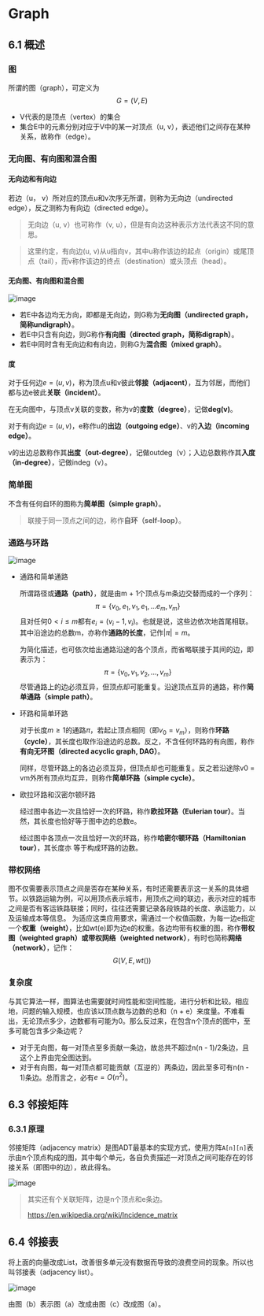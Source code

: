 # Graph

 ## 6.1 概述

### 图

所谓的图（graph），可定义为
$$
G = (V, E)
$$

- V代表的是顶点（vertex）的集合
- 集合E中的元素分别对应于V中的某一对顶点（u, v），表述他们之间存在某种关系，故称作（edge）。



### 无向图、有向图和混合图

#### 无向边和有向边

若边（u， v）所对应的顶点u和v次序无所谓，则称为无向边（undirected edge），反之测称为有向边（directed edge）。

> 无向边（u, v）也可称作（v, u），但是有向边这种表示方法代表这不同的意思。

> 这里约定，有向边(u, v)从u指向v，其中u称作该边的起点（origin）或尾顶点（tail），而v称作该边的终点（destination）或头顶点（head）。

#### 无向图、有向图和混合图

![image](https://tva3.sinaimg.cn/large/005wgNfbgy1gbcbywknlgj30ux0bf0ye.jpg)

- 若E中各边均无方向，即都是无向边，则G称为**无向图（undirected graph， 简称undigraph）**。
- 若E中只含有向边，则G称作**有向图（directed graph，简称digraph）**。
- 若E中同时含有无向边和有向边，则称G为**混合图（mixed graph）**。



#### 度

对于任何边$e = (u, v)$，称为顶点u和v彼此**邻接（adjacent）**，互为邻居，而他们都与边e彼此**关联（incident）**。

在无向图中，与顶点v关联的变数，称为v的**度数（degree）**，记做**deg(v)**。

对于有向边$e = (u, v)$，e称作u的**出边（outgoing edge）**、v的**入边（incoming edge）**。

v的出边总数称作其**出度（out-degree）**，记做outdeg（v）；入边总数称作其**入度（in-degree）**，记做indeg（v）。

### 简单图

不含有任何自环的图称为**简单图（simple graph）**。

> 联接于同一顶点之间的边，称作**自环（self-loop）**。



### 通路与环路

![image](https://tva2.sinaimg.cn/large/005wgNfbgy1gbch4b8s3fj30l90wztmg.jpg)

- 通路和简单通路

  所谓路径或**通路（path）**，就是由m + 1个顶点与m条边交替而成的一个序列：
  $$
  \pi = \{v_0, e_1,v_1,e_1,...e_m,v_m\}
  $$
  且对任何$0 < i \le m$都有$e_i = (v_i-1, v_i)$。也就是说，这些边依次地首尾相联。其中沿途边的总数m，亦称作**通路的长度**，记作$|\pi| = m$。

  为简化描述，也可依次给出通路沿途的各个顶点，而省略联接于其间的边，即表示为：
  $$
  \pi = \{v_0,v_1,v_2,..., v_m\}
  $$
  尽管通路上的边必须互异，但顶点却可能重复。沿途顶点互异的通路，称作**简单通路（simple path）**。
  
- 环路和简单环路

  对于长度$m \ge 1$的通路$\pi$，若起止顶点相同（即$v_0 = v_m$），则称作**环路（cycle）**，其长度也取作沿途边的总数。反之，不含任何环路的有向图，称作**有向无环图（directed acyclic graph, DAG）**。

  同样，尽管环路上的各边必须互异，但顶点却也可能重复。反之若沿途除v0 = vm外所有顶点均互异，则称作**简单环路（simple cycle）**。

- 欧拉环路和汉密尔顿环路

  经过图中各边一次且恰好一次的环路，称作**欧拉环路（Eulerian tour）**。当然，其长度也恰好等于图中边的总数e。

  经过图中各顶点一次且恰好一次的环路，称作**哈密尔顿环路（Hamiltonian tour）**，其长度亦
  等于构成环路的边数。



### 带权网络

图不仅需要表示顶点之间是否存在某种关系，有时还需要表示这一关系的具体细节。以铁路运输为例，可以用顶点表示城市，用顶点之间的联边，表示对应的城市之间是否有客运铁路联接；同时，往往还需要记录各段铁路的长度、承运能力，以及运输成本等信息。
为适应这类应用要求，需通过一个权值函数，为每一边e指定一个**权重（weight）**，比如wt(e)即为边e的权重。各边均带有权重的图，称作**带权图（weighted graph）**或**带权网络（weighted network）**，有时也简称**网络（network）**，记作：
$$
G(V, E, wt())
$$


### 复杂度

与其它算法一样，图算法也需要就时间性能和空间性能，进行分析和比较。相应地，问题的输入规模，也应该以顶点数与边数的总和（n + e）来度量。不难看出，无论顶点多少，边数都有可能为0。那么反过来，在包含n个顶点的图中，至多可能包含多少条边呢？

- 对于无向图，每一对顶点至多贡献一条边，故总共不超过n(n - 1)/2条边，且这个上界由完全图达到。
- 对于有向图，每一对顶点都可能贡献（互逆的）两条边，因此至多可有n(n - 1)条边。总而言之，必有$e = O(n^2)$。



## 6.3 邻接矩阵

### 6.3.1 原理

邻接矩阵（adjacency matrix）是图ADT最基本的实现方式，使用方阵`A[n][n]`表示由n个顶点构成的图，其中每个单元，各自负责描述一对顶点之间可能存在的邻接关系（即图中的边），故此得名。

![image](https://tva1.sinaimg.cn/large/005wgNfbgy1gbdofhov54j30w70lraku.jpg)

> 其实还有个关联矩阵，边是n个顶点和e条边。
>
> https://en.wikipedia.org/wiki/Incidence_matrix



## 6.4 邻接表

将上面的向量改成List，改善很多单元没有数据而导致的浪费空间的现象。所以也叫邻接表（adjacency list）。

![image](https://tvax3.sinaimg.cn/large/005wgNfbgy1gbeth3ryd1j318o0jun8z.jpg)

由图（b）表示图（a）改成由图（c）改成图（a）。